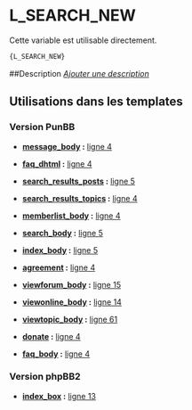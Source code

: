 # L_SEARCH_NEW


Cette variable est utilisable directement.

```html
{L_SEARCH_NEW}
```

##Description
[*Ajouter une description*](https://fa-tvars.appspot.com/var/L_SEARCH_NEW)

## Utilisations dans les templates

### Version PunBB

* __[message_body](../tpl/var/punbb/message_body.md#readme) :__ [ligne 4](../tpl/src/punbb/message_body.tpl#L4)

* __[faq_dhtml](../tpl/var/punbb/faq_dhtml.md#readme) :__ [ligne 4](../tpl/src/punbb/faq_dhtml.tpl#L4)

* __[search_results_posts](../tpl/var/punbb/search_results_posts.md#readme) :__ [ligne 5](../tpl/src/punbb/search_results_posts.tpl#L5)

* __[search_results_topics](../tpl/var/punbb/search_results_topics.md#readme) :__ [ligne 4](../tpl/src/punbb/search_results_topics.tpl#L4)

* __[memberlist_body](../tpl/var/punbb/memberlist_body.md#readme) :__ [ligne 4](../tpl/src/punbb/memberlist_body.tpl#L4)

* __[search_body](../tpl/var/punbb/search_body.md#readme) :__ [ligne 5](../tpl/src/punbb/search_body.tpl#L5)

* __[index_body](../tpl/var/punbb/index_body.md#readme) :__ [ligne 5](../tpl/src/punbb/index_body.tpl#L5)

* __[agreement](../tpl/var/punbb/agreement.md#readme) :__ [ligne 4](../tpl/src/punbb/agreement.tpl#L4)

* __[viewforum_body](../tpl/var/punbb/viewforum_body.md#readme) :__ [ligne 15](../tpl/src/punbb/viewforum_body.tpl#L15)

* __[viewonline_body](../tpl/var/punbb/viewonline_body.md#readme) :__ [ligne 14](../tpl/src/punbb/viewonline_body.tpl#L14)

* __[viewtopic_body](../tpl/var/punbb/viewtopic_body.md#readme) :__ [ligne 61](../tpl/src/punbb/viewtopic_body.tpl#L61)

* __[donate](../tpl/var/punbb/donate.md#readme) :__ [ligne 4](../tpl/src/punbb/donate.tpl#L4)

* __[faq_body](../tpl/var/punbb/faq_body.md#readme) :__ [ligne 4](../tpl/src/punbb/faq_body.tpl#L4)

### Version phpBB2

* __[index_box](../tpl/var/subsilver/index_box.md#readme) :__ [ligne 13](../tpl/src/subsilver/index_box.tpl#L13)